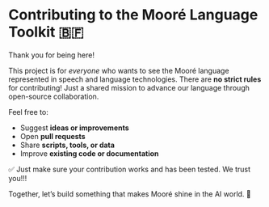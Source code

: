 # Contributing to the Mooré Language Toolkit 🇧🇫

Thank you for being here!

This project is for *everyone* who wants to see the Mooré language represented in speech and language technologies. There are **no strict rules** for contributing! Just a shared mission to advance our language through open-source collaboration.

Feel free to:
- Suggest **ideas or improvements**
- Open **pull requests**
- Share **scripts, tools, or data**
- Improve **existing code or documentation**

✅ Just make sure your contribution works and has been tested. We trust you!!!

Together, let’s build something that makes Mooré shine in the AI world. 💛